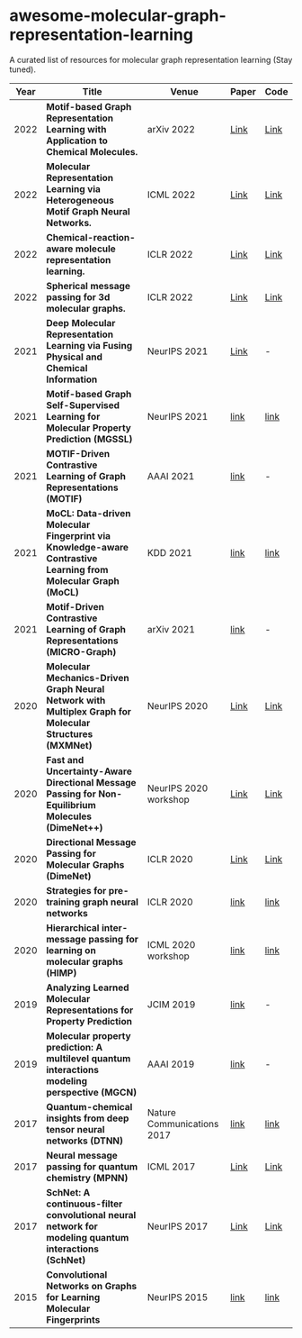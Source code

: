 # awesome-molecular-graph-representation-learning
A curated list of resources for molecular graph representation learning (Stay tuned).

| Year   | Title  | Venue |  Paper | Code  |
|-------|--------|--------|--------|-----------|
| 2022 |**Motif-based Graph Representation Learning with Application to Chemical Molecules.**|arXiv 2022|[Link](https://arxiv.org/abs/2208.04529)  | [Link](https://github.com/yifeiwang15/MotifConv) |
| 2022 |**Molecular Representation Learning via Heterogeneous Motif Graph Neural Networks.**|ICML 2022|[Link](https://proceedings.mlr.press/v162/yu22a.html) | [Link](https://github.com/ZhaoningYu1996/HM-GNN) |
| 2022 | **Chemical-reaction-aware molecule representation learning.**| ICLR 2022 |  [Link](https://blender.cs.illinois.edu/paper/moleculerepresentation2022.pdf)  | [Link](https://github.com/hwwang55/MolR?utm_source=catalyzex.com) |
| 2022 | **Spherical message passing for 3d molecular graphs.** | ICLR 2022 |  [Link](https://openreview.net/pdf?id=givsRXsOt9r)  | [Link](https://github.com/divelab/DIG) |
| 2021 | **Deep Molecular Representation Learning via Fusing Physical and Chemical Information**  | NeurIPS 2021  |  [Link](https://proceedings.neurips.cc/paper/2021/file/884d247c6f65a96a7da4d1105d584ddd-Paper.pdf)  | - |
| 2021 | **Motif-based Graph Self-Supervised Learning for Molecular Property Prediction (MGSSL)** | NeurIPS 2021 | [link](https://proceedings.neurips.cc/paper/2021/file/85267d349a5e647ff0a9edcb5ffd1e02-Paper.pdf) | [link](https://github.com/zaixizhang/MGSSL) |
| 2021 | **MOTIF-Driven Contrastive Learning of Graph Representations (MOTIF)** | AAAI 2021 | [link](https://www.aaai.org/AAAI21Papers/UC-77.SubramonianA.pdf) | - |
| 2021 | **MoCL: Data-driven Molecular Fingerprint via Knowledge-aware Contrastive Learning from Molecular Graph (MoCL)** | KDD 2021 | [link](https://dl.acm.org/doi/pdf/10.1145/3447548.3467186) | [link](https://github.com/illidanlab/MoCL-DK) |
| 2021 | **Motif-Driven Contrastive Learning of Graph Representations (MICRO-Graph)** | arXiv 2021 | [link](https://arxiv.org/pdf/2012.12533) | - |
| 2020 | **Molecular Mechanics-Driven Graph Neural Network with Multiplex Graph for Molecular Structures (MXMNet)**  | NeurIPS 2020 |  [Link](https://arxiv.org/pdf/2011.07457v1.pdf)  | [Link](https://github.com/zetayue/MXMNet) |
| 2020 | **Fast and Uncertainty-Aware Directional Message Passing for Non-Equilibrium Molecules (DimeNet++)**  | NeurIPS 2020 workshop |  [Link](https://arxiv.org/pdf/2011.14115.pdf)  | [Link](https://www.daml.in.tum.de/dimenet) |
| 2020 | **Directional Message Passing for Molecular Graphs (DimeNet)**  | ICLR 2020 |  [Link](https://arxiv.org/pdf/2003.03123.pdf)  | [Link](https://github.com/akirasosa/pytorch-dimenet?utm_source=catalyzex.com) |
| 2020 | **Strategies for pre-training graph neural networks** | ICLR 2020 | [link](https://arxiv.org/pdf/1905.12265) | [link](https://github.com/snap-stanford/pretrain-gnns/) |
| 2020 | **Hierarchical inter-message passing for learning on molecular graphs (HIMP)** | ICML 2020 workshop | [link](https://arxiv.org/pdf/2006.12179)                     | [link](https://github.com/rusty1s/himp-gnn)                  |
| 2019 | **Analyzing Learned Molecular Representations for Property Prediction** | JCIM 2019 | [link](https://pubs.acs.org/doi/pdf/10.1021/acs.jcim.9b00237) | - |
| 2019 | **Molecular property prediction: A multilevel quantum interactions modeling perspective (MGCN)** | AAAI 2019 | [link](https://ojs.aaai.org/index.php/AAAI/article/download/3896/3774) | - |
| 2017 | **Quantum-chemical insights from deep tensor neural networks (DTNN)** | Nature Communications 2017 | [link](https://www.nature.com/articles/ncomms13890) | [link](https://github.com/atomistic-machine-learning/dtnn) |
| 2017 | **Neural message passing for quantum chemistry (MPNN)**  | ICML 2017 |  [Link](https://arxiv.org/pdf/1704.01212.pdf) | [Link](https://github.com/brain-research/mpnn) |
| 2017 | **SchNet: A continuous-filter convolutional neural network for modeling quantum interactions (SchNet)**  | NeurIPS 2017 |  [Link](https://proceedings.neurips.cc/paper/2017/file/303ed4c69846ab36c2904d3ba8573050-Paper.pdf) | [Link](https://github.com/atomistic-machine-learning/SchNet) |
| 2015 | **Convolutional Networks on Graphs for Learning Molecular Fingerprints** | NeurIPS 2015 | [link](https://proceedings.neurips.cc/paper/2015/file/f9be311e65d81a9ad8150a60844bb94c-Paper.pdf) | [link](https://github.com/HIPS/neural-fingerprint) |

